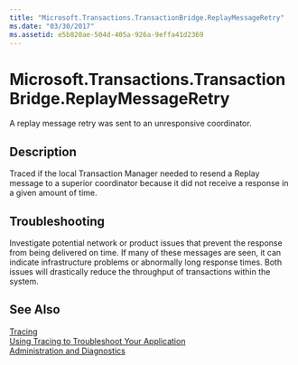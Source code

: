 ```yaml
---
title: "Microsoft.Transactions.TransactionBridge.ReplayMessageRetry"
ms.date: "03/30/2017"
ms.assetid: e5b820ae-504d-405a-926a-9effa41d2369
---
```

# Microsoft.Transactions.TransactionBridge.ReplayMessageRetry
A replay message retry was sent to an unresponsive coordinator.  
  
## Description  
 Traced if the local Transaction Manager needed to resend a Replay message to a superior coordinator because it did not receive a response in a given amount of time.  
  
## Troubleshooting  
 Investigate potential network or product issues that prevent the response from being delivered on time.  If many of these messages are seen, it can indicate infrastructure problems or abnormally long response times. Both issues will drastically reduce the throughput of transactions within the system.  
  
## See Also  
 [Tracing](../../../../../docs/framework/wcf/diagnostics/tracing/index.md)  
 [Using Tracing to Troubleshoot Your Application](../../../../../docs/framework/wcf/diagnostics/tracing/using-tracing-to-troubleshoot-your-application.md)  
 [Administration and Diagnostics](../../../../../docs/framework/wcf/diagnostics/index.md)
